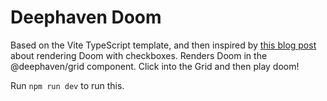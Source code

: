 # Deephaven Doom

Based on the Vite TypeScript template, and then inspired by [this blog post](https://healeycodes.com/doom-rendered-via-checkboxes) about rendering Doom with checkboxes. Renders Doom in the @deephaven/grid component. Click into the Grid and then play doom!

Run `npm run dev` to run this.
